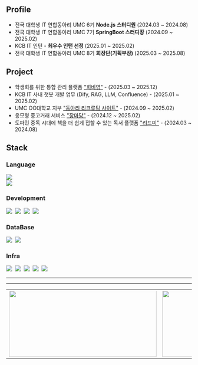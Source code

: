 ## Profile
- 전국 대학생 IT 연합동아리 UMC 6기 **Node.js 스터디원** (2024.03 ~ 2024.08)
- 전국 대학생 IT 연합동아리 UMC 7기 **SpringBoot 스터디장** (2024.09 ~ 2025.02)
- KCB IT 인턴 - **최우수 인턴 선정** (2025.01 ~ 2025.02)
- 전국 대학생 IT 연합동아리 UMC 8기 **회장단(기획부장)** (2025.03 ~ 2025.08)

## Project
- 학생회를 위한 통합 관리 플랫폼 ["회비영"](https://github.com/heavyYoung2/BE) - (2025.03 ~ 2025.12)
- KCB IT 사내 챗봇 개발 업무 (Dify, RAG, LLM, Confluence) - (2025.01 ~ 2025.02)
- UMC OO대학교 지부 ["동아리 리크루팅 사이트"](https://github.com/HUR-Hongik-UMC-Recruit/Backend) - (2024.09 ~ 2025.02)
- 응모형 중고거래 서비스 ["장마당"](https://github.com/JMarketYard/Back-end) - (2024.12 ~ 2025.02)
- 도파민 중독 시대에 책을 더 쉽게 접할 수 있는 독서 플랫폼 ["리드미"](https://github.com/UMCreadme/Read_Me_Node.js) - (2024.03 ~ 2024.08)

## Stack
### Language
<div style="display:flex; flex-direction:column;">
    <img src="https://img.shields.io/badge/java-%23ED8B00.svg?style=for-the-badge&logo=openjdk&logoColor=white">
    <img src="https://img.shields.io/badge/python-3776AB.svg?style=for-the-badge&logo=python&logoColor=white">
</div>

### Development
<div>
    <img src="https://img.shields.io/badge/Spring-6DB33F?style=flat-square&logo=Spring&logoColor=white"/></a>&nbsp
    <img src="https://img.shields.io/badge/SpringBoot-6DB33F?style=flat-square&logo=SpringBoot&logoColor=white"/></a>&nbsp  
    <img src="https://img.shields.io/badge/JPA-6DB33F?style=flat-square&logo=Jpa&logoColor=white"/></a>&nbsp 
    <img src="https://img.shields.io/badge/QueryDsl-6DB33F?style=flat-square&logo=Jpa&logoColor=white"/></a>&nbsp 
</div>

### DataBase
<div>
    <img src="https://img.shields.io/badge/MySQL-4479A1?style=flat-square&logo=mysql&logoColor=white"/></a>&nbsp
    <img src="https://img.shields.io/badge/Redis-DC382D?style=flat-square&logo=redis&logoColor=white"/></a>&nbsp
</div>


### Infra
<div>
    <img src="https://img.shields.io/badge/AWS-232F3E?style=flat-square&logo=amazonaws&logoColor=white"/></a>&nbsp
    <img src="https://img.shields.io/badge/Docker-2496ED?style=flat-square&logo=docker&logoColor=white"/></a>&nbsp
    <img src="https://img.shields.io/badge/GitHub%20Actions-2088FF?style=flat-square&logo=githubactions&logoColor=white"/></a>&nbsp
    <img src="https://img.shields.io/badge/GitLab%20CI-FC6D26?style=flat-square&logo=gitlab&logoColor=white"/></a>&nbsp
    <img src="https://img.shields.io/badge/Nginx-009639?style=flat-square&logo=nginx&logoColor=white"/></a>&nbsp
</div>

---
---

<table align="center">
  <tr>
    <td>
      <a href="https://github.com/ajwoong">
        <img 
          src="https://github-readme-stats.vercel.app/api?username=ajwoong&show_icons=true&theme=transparent&rank_icon=github" 
          width="400" 
          height="180" />
      </a>
    </td>
    <td>
      <a href="https://solved.ac/ajwoong">
        <img 
          src="http://mazassumnida.wtf/api/v2/generate_badge?boj=ajwoong" 
          width="400" 
          height="180" />
      </a>
    </td>
  </tr>
</table>

